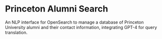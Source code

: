 # Princeton Alumni Search

An NLP interface for OpenSearch to manage a database of Princeton University alumni and their contact information, integrating GPT-4 for query translation.
